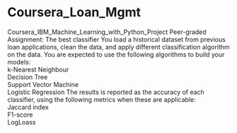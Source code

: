# Coursera_Loan_Mgmt
Coursera_IBM_Machine_Learning_with_Python_Project Peer-graded Assignment: The best classifier You load a historical dataset from previous loan applications, clean the data, and apply different classification algorithm on the data. You are expected to use the following algorithms to build your models:  
k-Nearest Neighbour  
Decision Tree  
Support Vector Machine  
Logistic Regression 
The results is reported as the accuracy of each classifier, using the following metrics when these are applicable:  
Jaccard index  
F1-score  
LogLoass
